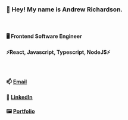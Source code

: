 ### 👋 Hey! My name is Andrew Richardson.

<br/>

#### 🖥️ Frontend Software Engineer
#### ⚡React, Javascript, Typescript, NodeJS⚡

<br/>

#### 📫 [Email](mailto:andyandy698@gmail.com)

#### 💬 [LinkedIn](https://www.linkedin.com/in/andrew-roland-richardson/)

#### 🖼️ [Portfolio](https://andrewrichardson.info)
